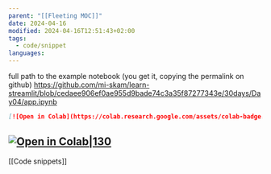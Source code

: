 ```yaml
---
parent: "[[Fleeting MOC]]"
date: 2024-04-16
modified: 2024-04-16T12:51:43+02:00
tags:
  - code/snippet
languages: 
---
```

full path to the example notebook (you get it, copying the permalink on github)
https://github.com/mi-skam/learn-streamlit/blob/cedaee906ef0ae955d9bade74c3a35f87277343e/30days/Day04/app.ipynb
```markdown
[![Open in Colab](https://colab.research.google.com/assets/colab-badge.svg)](https://colab.research.google.com/github/<permalink>)
```

[![Open in Colab|130](https://colab.research.google.com/assets/colab-badge.svg)](https://colab.research.google.com/github/mi-skam/learn-streamlit/blob/cedaee906ef0ae955d9bade74c3a35f87277343e/30days/Day04/app.ipynb)
---
[[Code snippets]]